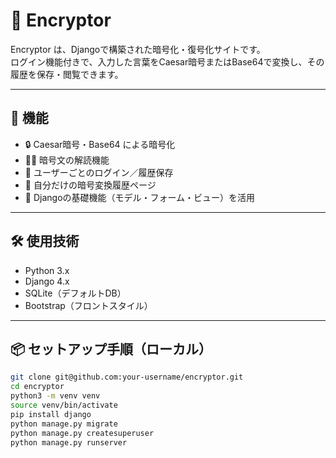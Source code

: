# 🔐 Encryptor

Encryptor は、Djangoで構築された暗号化・復号化サイトです。  
ログイン機能付きで、入力した言葉をCaesar暗号またはBase64で変換し、その履歴を保存・閲覧できます。

---

## 🚀 機能

- 🔒 Caesar暗号・Base64 による暗号化
- 🕵️‍♂️ 暗号文の解読機能
- 👤 ユーザーごとのログイン／履歴保存
- 📜 自分だけの暗号変換履歴ページ
- 🧠 Djangoの基礎機能（モデル・フォーム・ビュー）を活用

---

## 🛠 使用技術

- Python 3.x
- Django 4.x
- SQLite（デフォルトDB）
- Bootstrap（フロントスタイル）

---

## 📦 セットアップ手順（ローカル）

```bash
git clone git@github.com:your-username/encryptor.git
cd encryptor
python3 -m venv venv
source venv/bin/activate
pip install django
python manage.py migrate
python manage.py createsuperuser
python manage.py runserver

